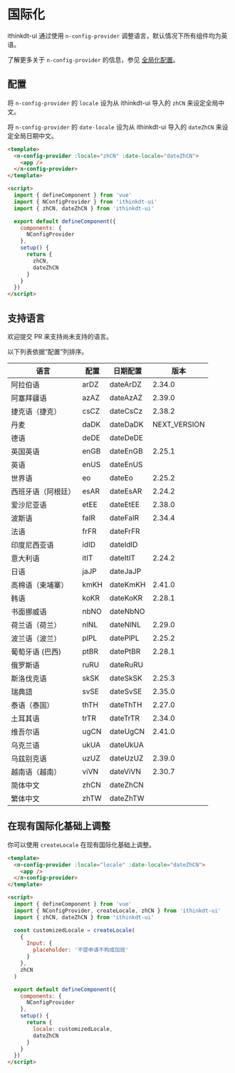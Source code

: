 <!--anchor:on-->

# 国际化

ithinkdt-ui 通过使用 `n-config-provider` 调整语言，默认情况下所有组件均为英语。

了解更多关于 `n-config-provider` 的信息，参见 [全局化配置](../components/config-provider)。

## 配置

将 `n-config-provider` 的 `locale` 设为从 ithinkdt-ui 导入的 `zhCN` 来设定全局中文。

将 `n-config-provider` 的 `date-locale` 设为从 ithinkdt-ui 导入的 `dateZhCN` 来设定全局日期中文。

```html
<template>
  <n-config-provider :locale="zhCN" :date-locale="dateZhCN">
    <app />
  </n-config-provider>
</template>

<script>
  import { defineComponent } from 'vue'
  import { NConfigProvider } from 'ithinkdt-ui'
  import { zhCN, dateZhCN } from 'ithinkdt-ui'

  export default defineComponent({
    components: {
      NConfigProvider
    },
    setup() {
      return {
        zhCN,
        dateZhCN
      }
    }
  })
</script>
```

## 支持语言

欢迎提交 PR 来支持尚未支持的语言。

以下列表依据“配置”列排序。

| 语言               | 配置 | 日期配置 | 版本         |
| ------------------ | ---- | -------- | ------------ |
| 阿拉伯语           | arDZ | dateArDZ | 2.34.0       |
| 阿塞拜疆语         | azAZ | dateAzAZ | 2.39.0       |
| 捷克语（捷克）     | csCZ | dateCsCz | 2.38.2       |
| 丹麦               | daDK | dateDaDK | NEXT_VERSION |
| 德语               | deDE | dateDeDE |              |
| 英国英语           | enGB | dateEnGB | 2.25.1       |
| 英语               | enUS | dateEnUS |              |
| 世界语             | eo   | dateEo   | 2.25.2       |
| 西班牙语（阿根廷） | esAR | dateEsAR | 2.24.2       |
| 爱沙尼亚语         | etEE | dateEtEE | 2.38.0       |
| 波斯语             | faIR | dateFaIR | 2.34.4       |
| 法语               | frFR | dateFrFR |              |
| 印度尼西亚语       | idID | dateIdID |              |
| 意大利语           | itIT | dateItIT | 2.24.2       |
| 日语               | jaJP | dateJaJP |              |
| 高棉语（柬埔寨）   | kmKH | dateKmKH | 2.41.0       |
| 韩语               | koKR | dateKoKR | 2.28.1       |
| 书面挪威语         | nbNO | dateNbNO |              |
| 荷兰语（荷兰）     | nlNL | dateNlNL | 2.29.0       |
| 波兰语（波兰）     | plPL | datePlPL | 2.25.2       |
| 葡萄牙语 (巴西)    | ptBR | datePtBR | 2.28.1       |
| 俄罗斯语           | ruRU | dateRuRU |              |
| 斯洛伐克语         | skSK | dateSkSK | 2.25.3       |
| 瑞典語             | svSE | dateSvSE | 2.35.0       |
| 泰语（泰国）       | thTH | dateThTH | 2.27.0       |
| 土耳其语           | trTR | dateTrTR | 2.34.0       |
| 维吾尔语           | ugCN | dateUgCN | 2.41.0       |
| 乌克兰语           | ukUA | dateUkUA |              |
| 乌兹别克语         | uzUZ | dateUzUZ | 2.39.0       |
| 越南语（越南）     | viVN | dateViVN | 2.30.7       |
| 简体中文           | zhCN | dateZhCN |              |
| 繁体中文           | zhTW | dateZhTW |              |

## 在现有国际化基础上调整

你可以使用 `createLocale` 在现有国际化基础上调整。

```html
<template>
  <n-config-provider :locale="locale" :date-locale="dateZhCN">
    <app />
  </n-config-provider>
</template>

<script>
  import { defineComponent } from 'vue'
  import { NConfigProvider, createLocale, zhCN } from 'ithinkdt-ui'
  import { zhCN, dateZhCN } from 'ithinkdt-ui'

  const customizedLocale = createLocale(
    {
      Input: {
        placeholder: '不提申请不构成加班'
      }
    },
    zhCN
  )

  export default defineComponent({
    components: {
      NConfigProvider
    },
    setup() {
      return {
        locale: customizedLocale,
        dateZhCN
      }
    }
  })
</script>
```
